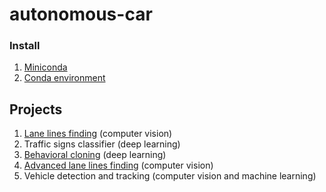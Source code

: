 # autonomous-car

### Install
1. [Miniconda](https://conda.io/miniconda.html)
2. [Conda environment](https://github.com/udacity/CarND-Term1-Starter-Kit/blob/master/doc/configure_via_anaconda.md)

## Projects
1. [Lane lines finding](https://github.com/alemelis/autonomous-car/tree/master/lane-lines) (computer vision)
2. Traffic signs classifier (deep learning)
3. [Behavioral cloning](https://github.com/alemelis/autonomous-car/tree/master/behavioral-cloning) (deep learning)
4. [Advanced lane lines finding](https://github.com/alemelis/autonomous-car/tree/master/adv-lane-lines) (computer vision)
5. Vehicle detection and tracking (computer vision and machine learning)
